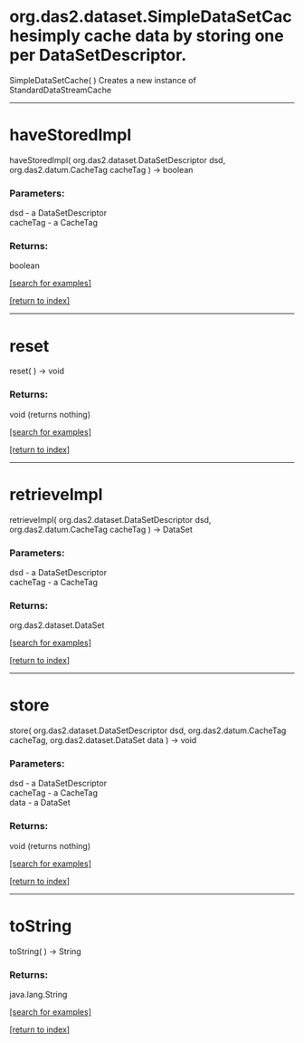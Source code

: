 # org.das2.dataset.SimpleDataSetCachesimply cache data by storing one per DataSetDescriptor.
SimpleDataSetCache( )
Creates a new instance of StandardDataStreamCache

***
<a name="haveStoredImpl"></a>
# haveStoredImpl
haveStoredImpl( org.das2.dataset.DataSetDescriptor dsd, org.das2.datum.CacheTag cacheTag ) &rarr; boolean



### Parameters:
dsd - a DataSetDescriptor
<br>cacheTag - a CacheTag

### Returns:
boolean


<a href="https://github.com/autoplot/dev/search?q=haveStoredImpl&unscoped_q=haveStoredImpl">[search for examples]</a>

<a href="https://github.com/autoplot/documentation/blob/master/javadoc/index-all.md">[return to index]</a>

***
<a name="reset"></a>
# reset
reset(  ) &rarr; void



### Returns:
void (returns nothing)


<a href="https://github.com/autoplot/dev/search?q=reset&unscoped_q=reset">[search for examples]</a>

<a href="https://github.com/autoplot/documentation/blob/master/javadoc/index-all.md">[return to index]</a>

***
<a name="retrieveImpl"></a>
# retrieveImpl
retrieveImpl( org.das2.dataset.DataSetDescriptor dsd, org.das2.datum.CacheTag cacheTag ) &rarr; DataSet



### Parameters:
dsd - a DataSetDescriptor
<br>cacheTag - a CacheTag

### Returns:
org.das2.dataset.DataSet


<a href="https://github.com/autoplot/dev/search?q=retrieveImpl&unscoped_q=retrieveImpl">[search for examples]</a>

<a href="https://github.com/autoplot/documentation/blob/master/javadoc/index-all.md">[return to index]</a>

***
<a name="store"></a>
# store
store( org.das2.dataset.DataSetDescriptor dsd, org.das2.datum.CacheTag cacheTag, org.das2.dataset.DataSet data ) &rarr; void



### Parameters:
dsd - a DataSetDescriptor
<br>cacheTag - a CacheTag
<br>data - a DataSet

### Returns:
void (returns nothing)


<a href="https://github.com/autoplot/dev/search?q=store&unscoped_q=store">[search for examples]</a>

<a href="https://github.com/autoplot/documentation/blob/master/javadoc/index-all.md">[return to index]</a>

***
<a name="toString"></a>
# toString
toString(  ) &rarr; String



### Returns:
java.lang.String


<a href="https://github.com/autoplot/dev/search?q=toString&unscoped_q=toString">[search for examples]</a>

<a href="https://github.com/autoplot/documentation/blob/master/javadoc/index-all.md">[return to index]</a>

